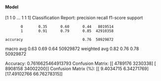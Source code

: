 #### Model
[1 1 0 ... 1 1 1]
Classification Report:
              precision    recall  f1-score   support

           0       0.35      0.60      0.44   8019514
           1       0.91      0.79      0.85  42910358

    accuracy                           0.76  50929872
   macro avg       0.63      0.69      0.64  50929872
weighted avg       0.82      0.76      0.78  50929872

Accuracy: 0.7616625464913793
Confusion Matrix:
[[ 4789176  3230338]
 [ 8908158 34002200]]
Confusion Matrix (%):
[[ 9.4034715   6.34271769]
 [17.49102766 66.76278315]]
